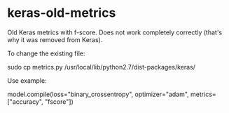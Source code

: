 # keras-old-metrics
Old Keras metrics with f-score. Does not work completely correctly (that's why it was removed from Keras).

To change the existing file:

sudo cp metrics.py /usr/local/lib/python2.7/dist-packages/keras/

Use example:

model.compile(loss="binary_crossentropy", optimizer="adam", metrics=["accuracy", "fscore"])

